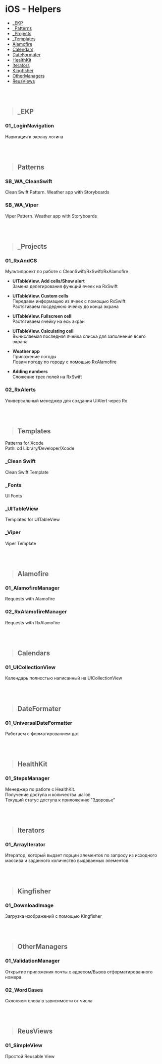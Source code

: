 iOS - Helpers 
=========================

+ [_EKP ](#EKP)
+ [_Patterns ](#Patterns)
+ [_Projects ](#Projects)
+ [_Templates ](#Templates)
+ [Alamofire](#Alamofire)
+ [Calendars](#Calendars)
+ [DateFormater ](#DateFormater)
+ [HealthKit ](#HealthKit)
+ [Iterators ](#Iterators)
+ [Kingfisher](#Kingfisher)
+ [OtherManagers](#OtherManagers)
+ [ReusViews](#ReusViews)

<br />
<br />

>## <a name="EKP"></a> _EKP
### 01_LoginNavigation
Навигация к экрану логина

<br />
<br />

>## <a name="Patterns"></a> Patterns
### SB_WA_CleanSwift
Clean Swift Pattern. Weather app with Storyboards

### SB_WA_Viper
Viper Pattern. Weather app with Storyboards

<br />
<br />

>## <a name="Projects"></a> _Projects
### 01_RxAndCS
Мультипроект по работе с CleanSwift/RxSwift/RxAlamofire

+ **UITableView. Add cells/Show alert**   
Замена делегирования функций ячеек на RxSwift

+ **UITableView. Custom cells**   
Передаем информацию из ячеек с помощью RxSwift   
Растягиваем посдеднюю ячейку до конца экрана

+ **UITableView. Fullscreen cell**   
Растягиваем  ячейку на есь экран

+ **UITableView. Calculating cell**   
Вычисляемая последняя ячейка списка для заполнения всего экрана

+ **Weather app**   
Приложение погоды   
Ловим погоду по городу с помощью RxAlamofire

+ **Adding numbers**   
Сложение трех полей на RxSwift

### 02_RxAlerts
Универсальный менеджер для создания UIAlert через Rx

<br />
<br />

>## <a name="Templates"></a> Templates   
Patterns for Xcode   
Path: cd Library/Developer/Xcode

### _Clean Swift
Clean Swift Template

### _Fonts
UI Fonts

### _UITableView
Templates for UITableView

### _Viper
Viper Template

<br />
<br />

>## <a name="Alamofire"></a> Alamofire
### 01_AlamofireManager
Requests with Alamofire

### 02_RxAlamofireManager
Requests with RxAlamofire

<br />
<br />

>## <a name="Calendars"></a> Calendars
### 01_UICollectionView
Календарь полностью написанный на UICollectionView

<br />
<br />

>## <a name="DateFormater"></a> DateFormater
### 01_UniversalDateFormatter
Работаем с форматированием дат

<br />
<br />

>## <a name="HealthKit"></a> HealthKit
### 01_StepsManager
Менеджер по работе с HealthKit.    
Получение доступа и количества шагов   
Текущий статус доступа к приложению "Здоровье"

<br />
<br />

>## <a name="Iterators"></a> Iterators
### 01_ArrayIterator
Итератор, который выдает порции элементов по запросу из исходного массива и заданного количество выдаваемых элементов

<br />
<br />

>## <a name="Kingfisher"></a> Kingfisher
### 01_DownloadImage
Загрузка изображений с помощью Kingfisher

<br />
<br />

>## <a name="OtherManagers"></a> OtherManagers
### 01_ValidationManager
Открытие приложения почты с адресом/Вызов отформатированного номера

### 02_WordCases
Склоняем слова в зависимости от числа

<br />
<br />

>## <a name="ReusViews"></a> ReusViews
### 01_SimpleView
Простой Reusable View


